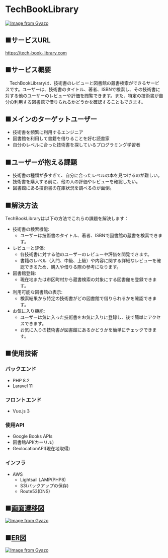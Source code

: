 # TechBookLibrary
[![Image from Gyazo](https://i.gyazo.com/2b0faf396aa341b283bfc8c2c0336a1f.png)](https://gyazo.com/2b0faf396aa341b283bfc8c2c0336a1f)

## ■サービスURL
https://tech-book-library.com

## ■サービス概要
&emsp;TechBookLibraryは、技術書のレビューと図書館の蔵書検索ができるサービスです。ユーザーは、技術書のタイトル、著者、ISBNで検索し、その技術書に対する他のユーザーのレビューや評価を閲覧できます。また、特定の技術書が自分の利用する図書館で借りられるかどうかを確認することもできます。

## ■メインのターゲットユーザー
 - 技術書を頻繁に利用するエンジニア
 - 図書館を利用して書籍を借りることを好む読書家
 - 自分のレベルに合った技術書を探しているプログラミング学習者

## ■ユーザーが抱える課題
- 技術書の種類が多すぎて、自分に合ったレベルの本を見つけるのが難しい。
- 技術書を購入する前に、他の人の評価やレビューを確認したい。
- 図書館にある技術書の在庫状況を調べるのが面倒。

## ■解決方法
TechBookLibraryは以下の方法でこれらの課題を解決します：
- 技術書の検索機能:
  - ユーザーは技術書のタイトル、著者、ISBNで図書館の蔵書を検索できます。
- レビューと評価:
  - 各技術書に対する他のユーザーのレビューや評価を閲覧できます。
  - 書籍のレベル（入門、中級、上級）や内容に関する詳細なレビューを確認できるため、購入や借りる際の参考になります。
- 図書館登録:
  - 現在地または市区町村から蔵書検索の対象にする図書館を登録できます。
- 利用可能な図書館の表示:
  - 検索結果から特定の技術書がどの図書館で借りられるかを確認できます。
- お気に入り機能:
  - ユーザーは気に入った技術書をお気に入りに登録し、後で簡単にアクセスできます。
  - お気に入りの技術書が図書館にあるかどうかを簡単にチェックできます。

## ■使用技術
### バックエンド
- PHP 8.2
- Laravel 11
### フロントエンド
- Vue.js 3
### 使用API
- Google Books APIs
- 図書館API(カーリル)
- GeolocationAPI(現在地取得)
### インフラ
- AWS
  - Lightsail LAMP(PHP8)
  - S3(バックアップの保存)
  - Route53(DNS)

## ■[画面遷移図](https://drive.google.com/file/d/1spMPvU-7c2W0sn3dUXYlyugFOF3SPa-l/view?usp=sharing)
[![Image from Gyazo](https://i.gyazo.com/a0002d0603390a9507c0f5fea6042ae8.png)](https://gyazo.com/a0002d0603390a9507c0f5fea6042ae8)

## ■[ER図](https://drive.google.com/file/d/1EIm1-x5Hvp7RhYqe0K9zcKMyxp2eH_P3/view?usp=sharing)
[![Image from Gyazo](https://i.gyazo.com/fbaa52b77db60d087ca264e7f4ffb1ce.png)](https://gyazo.com/fbaa52b77db60d087ca264e7f4ffb1ce)
